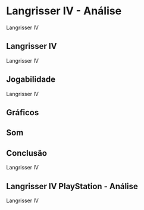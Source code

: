---
---

# Langrisser IV - Análise

Langrisser IV

## Langrisser IV

Langrisser IV

## Jogabilidade

Langrisser IV

## Gráficos


## Som

## Conclusão

Langrisser IV

## Langrisser IV PlayStation - Análise

Langrisser IV

